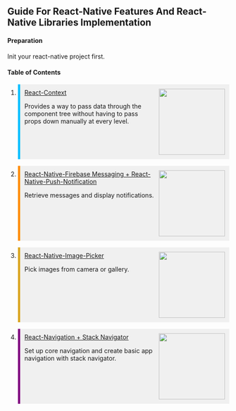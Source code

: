 ## Guide For React-Native Features And React-Native Libraries Implementation

#### Preparation

Init your react-native project first.

#### Table of Contents
1. <div style = "background-color: rgb(240,240,240); border-left: 5px solid deepskyblue; display: flex; justify-content: space-between; margin-bottom: 15px; padding: 10px;"><div><a href="./react-context/readme.md">React-Context</a><p>Provides a way to pass data through the component tree without having to pass props down manually at every level.</p></div><img src="https://cdn.worldvectorlogo.com/logos/react.svg" height = 150 style = "margin-left: 10px;" width=150/></div>
2. <div style = "background-color: rgb(240,240,240); border-left: 5px solid darkorange; display: flex; justify-content: space-between; margin-bottom: 15px; padding: 10px;"><div><a href="./react-native-firebase-messaging-and-react-native-push-notification.md/readme.md">React-Native-Firebase Messaging + React-Native-Push-Notification</a><p>Retrieve messages and display notifications.</p></div><img src="https://www.gstatic.com/devrel-devsite/prod/v7cbba9dce83f2a54b727914bb06dd524b80e611a7d1fe33e121163235013f003/firebase/images/touchicon-180.png" height = 150 style = "margin-left: 10px;" width=150/></div>
3. <div style = "background-color: rgb(240,240,240); border-left: 5px solid goldenrod; display: flex; justify-content: space-between; margin-bottom: 15px; padding: 10px;"><div><a href="./react-native-image-picker/readme.md">React-Native-Image-Picker</a><p>Pick images from camera or gallery.</p></div><img src="https://emojipedia-us.s3.dualstack.us-west-1.amazonaws.com/thumbs/160/apple/81/frame-with-picture_1f5bc.png" height = 150 style = "margin-left: 10px;" width=150/></div>
4. <div style = "background-color: rgb(240,240,240); border-left: 5px solid purple; display: flex; justify-content: space-between; padding: 10px;"><div><a href="./react-navigation-and-stack-navigator/readme.md">React-Navigation + Stack Navigator</a><p>Set up core navigation and create basic app navigation with stack navigator.</p></div><img src="https://reactnavigation.org/img/spiro.svg" height = 150 style = "margin-left: 10px;" width=150/></div>